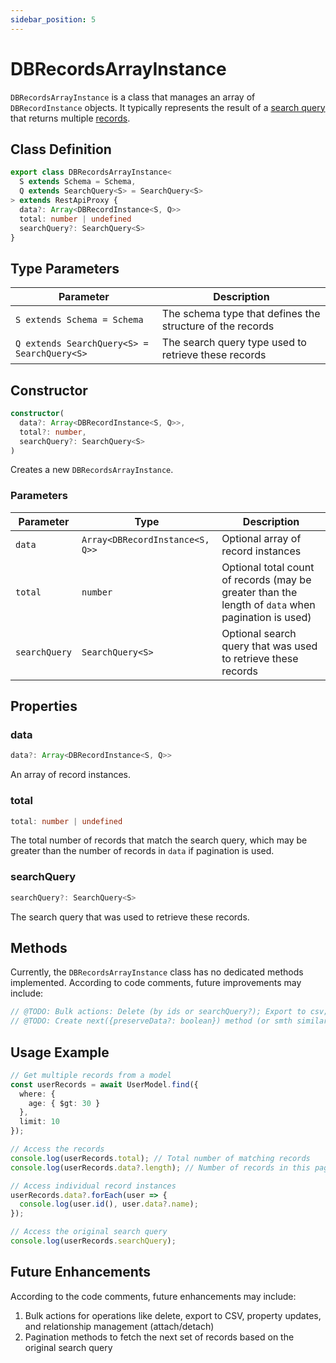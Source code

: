 ```yaml
---
sidebar_position: 5
---
```


# DBRecordsArrayInstance

`DBRecordsArrayInstance` is a class that manages an array of `DBRecordInstance` objects. It typically represents the result of a [search query](../../concepts/search/introduction.md) that returns multiple [records](../../concepts/records).

## Class Definition

```typescript
export class DBRecordsArrayInstance<
  S extends Schema = Schema,
  Q extends SearchQuery<S> = SearchQuery<S>
> extends RestApiProxy {
  data?: Array<DBRecordInstance<S, Q>>
  total: number | undefined
  searchQuery?: SearchQuery<S>
}
```

## Type Parameters

| Parameter                                   | Description                                               |
|---------------------------------------------|-----------------------------------------------------------|
| `S extends Schema = Schema`                 | The schema type that defines the structure of the records |
| `Q extends SearchQuery<S> = SearchQuery<S>` | The search query type used to retrieve these records      |

## Constructor

```typescript
constructor(
  data?: Array<DBRecordInstance<S, Q>>,
  total?: number,
  searchQuery?: SearchQuery<S>
)
```

Creates a new `DBRecordsArrayInstance`.

### Parameters

| Parameter     | Type                            | Description                                                                                        |
|---------------|---------------------------------|----------------------------------------------------------------------------------------------------|
| `data`        | `Array<DBRecordInstance<S, Q>>` | Optional array of record instances                                                                 |
| `total`       | `number`                        | Optional total count of records (may be greater than the length of `data` when pagination is used) |
| `searchQuery` | `SearchQuery<S>`                | Optional search query that was used to retrieve these records                                      |

## Properties

### data

```typescript
data?: Array<DBRecordInstance<S, Q>>
```

An array of record instances.

### total

```typescript
total: number | undefined
```

The total number of records that match the search query, which may be greater than the number of records in `data` if pagination is used.

### searchQuery

```typescript
searchQuery?: SearchQuery<S>
```

The search query that was used to retrieve these records.

## Methods

Currently, the `DBRecordsArrayInstance` class has no dedicated methods implemented. According to code comments, future improvements may include:

```typescript
// @TODO: Bulk actions: Delete (by ids or searchQuery?); Export to csv; Props update for found Records; Attach/Detach
// @TODO: Create next({preserveData?: boolean}) method (or smth similar) to fetch next portion of data based on this.searchQuery
```

## Usage Example

```typescript
// Get multiple records from a model
const userRecords = await UserModel.find({
  where: {
    age: { $gt: 30 }
  },
  limit: 10
});

// Access the records
console.log(userRecords.total); // Total number of matching records
console.log(userRecords.data?.length); // Number of records in this page (max 10)

// Access individual record instances
userRecords.data?.forEach(user => {
  console.log(user.id(), user.data?.name);
});

// Access the original search query
console.log(userRecords.searchQuery);
```

## Future Enhancements

According to the code comments, future enhancements may include:

1. Bulk actions for operations like delete, export to CSV, property updates, and relationship management (attach/detach)
2. Pagination methods to fetch the next set of records based on the original search query

